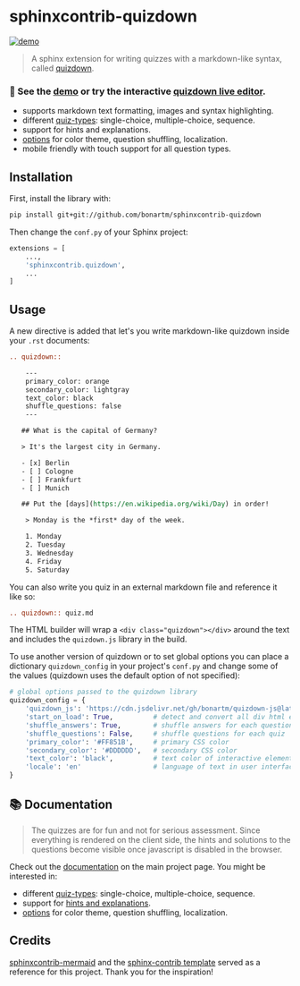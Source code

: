  # sphinxcontrib-quizdown

[![demo](https://github.com/bonartm/sphinxcontrib-quizdown/actions/workflows/build_deploy.yml/badge.svg)](https://github.com/bonartm/sphinxcontrib-quizdown/actions/workflows/build_deploy.yml)

> A sphinx extension for writing quizzes with a markdown-like syntax, called [quizdown](https://github.com/bonartm/quizdown-js). 

### 🚀 See the [demo](https://bonartm.github.io/sphinxcontrib-quizdown/) or try the interactive [quizdown live editor](https://bonartm.github.io/quizdown-live-editor/).

- supports markdown text formatting, images and syntax highlighting.
- different [quiz-types](https://github.com/bonartm/quizdown-js/blob/main/docs/syntax.md): single-choice, multiple-choice, sequence.
- support for hints and explanations.
- [options](https://github.com/bonartm/quizdown-js/blob/main/docs/options.md) for color theme, question shuffling, localization.
- mobile friendly with touch support for all question types.


## Installation

First, install the library with:

```bash
pip install git+git://github.com/bonartm/sphinxcontrib-quizdown
```

Then change the `conf.py` of your Sphinx project:

```python
extensions = [
    ...,
    'sphinxcontrib.quizdown',
    ...
]
```

## Usage

A new directive is added that let's you write markdown-like quizdown inside your `.rst` documents:

```rst
.. quizdown::

    ---
    primary_color: orange
    secondary_color: lightgray
    text_color: black
    shuffle_questions: false
    ---

   ## What is the capital of Germany?

   > It's the largest city in Germany.  

   - [x] Berlin
   - [ ] Cologne
   - [ ] Frankfurt
   - [ ] Munich

   ## Put the [days](https://en.wikipedia.org/wiki/Day) in order!

    > Monday is the *first* day of the week.

    1. Monday
    2. Tuesday
    3. Wednesday
    4. Friday
    5. Saturday  
```

You can also write you quiz in an external markdown file and reference it like so:

```rst
.. quizdown:: quiz.md
```

The HTML builder will wrap a `<div class="quizdown"></div>` around the text and includes the `quizdown.js` library in the build.

To use another version of quizdown or to set global options you can place a dictionary `quizdown_config` in your project's `conf.py` and change some of the values (quizdown uses the default option of not specified):

```python
# global options passed to the quizdown library
quizdown_config = {
    'quizdown_js': 'https://cdn.jsdelivr.net/gh/bonartm/quizdown-js@latest/public/build/quizdown.js' # quizdown javascript
    'start_on_load': True,          # detect and convert all div html elements with class quizdown
    'shuffle_answers': True,        # shuffle answers for each question
    'shuffle_questions': False,     # shuffle questions for each quiz
    'primary_color': '#FF851B',     # primary CSS color
    'secondary_color': '#DDDDDD',   # secondary CSS color
    'text_color': 'black',          # text color of interactive elements
    'locale': 'en'                  # language of text in user interface
}
```


## 📚 Documentation

> The quizzes are for fun and not for serious assessment. Since everything is rendered on the client side, the hints and solutions to the questions become visible once javascript is disabled in the browser.

Check out the [documentation](https://github.com/bonartm/quizdown-js/blob/main/docs/) on the main project page. You might be interested in:

- different [quiz-types](https://github.com/bonartm/quizdown-js/blob/main/docs/syntax.md): single-choice, multiple-choice, sequence.
- support for [hints and explanations](https://github.com/bonartm/quizdown-js/blob/main/docs/syntax.md#hints-and-comments).
- [options](https://github.com/bonartm/quizdown-js/blob/main/docs/options.md) for color theme, question shuffling, localization.



## Credits

[sphinxcontrib-mermaid](https://github.com/mgaitan/sphinxcontrib-mermaid) and the [sphinx-contrib template](https://github.com/sphinx-contrib/cookiecutter) served as a reference for this project. Thank you for the inspiration!
